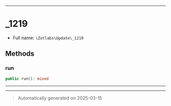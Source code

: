 ***

# _1219





* Full name: `\Zotlabs\Update\_1219`




## Methods


### run



```php
public run(): mixed
```












***


***
> Automatically generated on 2025-03-15
